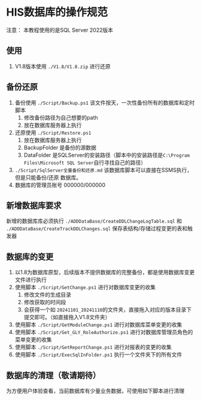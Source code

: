# HIS数据库的操作规范
  注意： 本教程使用的是SQL Server 2022版本  

## 使用
1. V1.8版本使用 `./V1.8/V1.8.zip` 进行还原

## 备份还原
1. 备份使用 `./Script/Backup.ps1` 该文件按天，一次性备份所有的数据库和定时脚本
	1. 修改备份路径为自己想要的path
	2. 放在数据库服务器上执行
2. 还原使用 `./Script/Restore.ps1`
	1. 放在数据库服务器上执行
	2. BackupFolder 是备份的源数据
	3. DataFolder 是SQLServer的安装路径（脚本中的安装路径是`C:\Program Files\Microsoft SQL Server`自行寻找自己的路径）
3.  `./Script/SqlServer全量备份和还原.md` 该数据库脚本可以直接在SSMS执行，但是只能备份/还原 数据库。
4.  数据库的管理员账号 000000/000000

## 新增数据库要求
   新增的数据库库必须执行 `./ADDDataBase/CreateDDLChangeLogTable.sql` 和 `./ADDDataBase/CreateTrackDDLChanges.sql` 保存表结构/存储过程变更的表和触发器

## 数据库的变更
 1. 以1.8为数据库原型，后续版本不提供数据库的完整备份，都是使用数据库变更文件进行执行
 2. 使用脚本 `./Script/GetChange.ps1` 进行对数据库变更的收集
 	1. 修改文件的生成目录
 	2. 修改获取的时间段
 	3. 会获得一个如 `20241101_20241110`的文件夹，直接拖入对应的版本目录下提交即可。（如直接拖入V1.8文件夹）
 3. 使用脚本 `./Script/GetModuleChange.ps1` 进行对数据库菜单变更的收集
 4. 使用脚本 `./Script/Get_GLY_RoleAuthorize.ps1` 进行对数据库管理员角色的菜单变更的收集
 5. 使用脚本 `./Script/GetReportChange.ps1` 进行对报表的变更的收集
 6. 使用脚本 `./Script/ExecSqlInFolder.ps1` 执行一个文件夹下的所有文件
 
## 数据库的清理（敬请期待）
   为方便用户体验查看，当前数据库有少量业务数据，可使用如下脚本进行清理